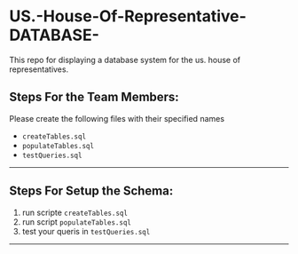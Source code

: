 # US.-House-Of-Representative-DATABASE-
This repo for displaying a database system for the us. house of representatives.

## Steps For the Team Members:

Please create the following files with their specified names

- `createTables.sql`
- `populateTables.sql`
- `testQueries.sql`

<hr>

## Steps For Setup the Schema:

1. run scripte `createTables.sql`
2. run script `populateTables.sql`
3. test your queris in `testQueries.sql`

<hr>

